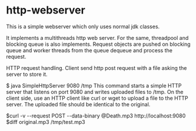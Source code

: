 http-webserver
==============
This is a simple webserver which only uses normal jdk classes.

It implements a multithreads http web server.
For the same, threadpool and blocking queue is also implements.
Request objects are pushed on blocking queue and worker threads from the queue dequeue and process the request. 

HTTP request handling.
Client send http post request with a file asking the server to store it.



$ java SimpleHttpServer 9080 /tmp
This command starts a simple HTTP server that listens on port 9080 and writes uploaded files to /tmp. On the client side, use an HTTP client like curl or wget to upload a file to the HTTP server. 
The uploaded file should be identical to the original.

$curl -v --request POST --data-binary @Death.mp3 http://localhost:9080
$diff original.mp3 /tmp/test.mp3

